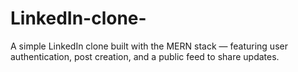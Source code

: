 # LinkedIn-clone-
A simple LinkedIn clone built with the MERN stack — featuring user authentication, post creation, and a public feed to share updates.
